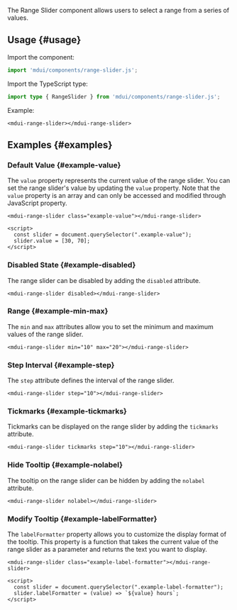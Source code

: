 The Range Slider component allows users to select a range from a series of values.

## Usage {#usage}

Import the component:

```js
import 'mdui/components/range-slider.js';
```

Import the TypeScript type:

```ts
import type { RangeSlider } from 'mdui/components/range-slider.js';
```

Example:

```html,example,playgroundId=336
<mdui-range-slider></mdui-range-slider>
```

## Examples {#examples}

### Default Value {#example-value}

The `value` property represents the current value of the range slider. You can set the range slider's value by updating the `value` property. Note that the `value` property is an array and can only be accessed and modified through JavaScript property.

```html,example,expandable,playgroundId=337
<mdui-range-slider class="example-value"></mdui-range-slider>

<script>
  const slider = document.querySelector(".example-value");
  slider.value = [30, 70];
</script>
```

### Disabled State {#example-disabled}

The range slider can be disabled by adding the `disabled` attribute.

```html,example,expandable,playgroundId=338
<mdui-range-slider disabled></mdui-range-slider>
```

### Range {#example-min-max}

The `min` and `max` attributes allow you to set the minimum and maximum values of the range slider.

```html,example,expandable,playgroundId=339
<mdui-range-slider min="10" max="20"></mdui-range-slider>
```

### Step Interval {#example-step}

The `step` attribute defines the interval of the range slider.

```html,example,expandable,playgroundId=340
<mdui-range-slider step="10"></mdui-range-slider>
```

### Tickmarks {#example-tickmarks}

Tickmarks can be displayed on the range slider by adding the `tickmarks` attribute.

```html,example,expandable,playgroundId=341
<mdui-range-slider tickmarks step="10"></mdui-range-slider>
```

### Hide Tooltip {#example-nolabel}

The tooltip on the range slider can be hidden by adding the `nolabel` attribute.

```html,example,expandable,playgroundId=342
<mdui-range-slider nolabel></mdui-range-slider>
```

### Modify Tooltip {#example-labelFormatter}

The `labelFormatter` property allows you to customize the display format of the tooltip. This property is a function that takes the current value of the range slider as a parameter and returns the text you want to display.

```html,example,expandable,playgroundId=343
<mdui-range-slider class="example-label-formatter"></mdui-range-slider>

<script>
  const slider = document.querySelector(".example-label-formatter");
  slider.labelFormatter = (value) => `${value} hours`;
</script>
```
